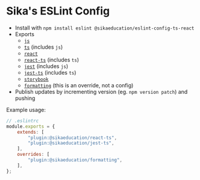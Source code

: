 # Sika's ESLint Config

* Install with `npm install eslint @sikaeducation/eslint-config-ts-react`
* Exports
	* [`js`](./lib/js.overrides.js)
	* [`ts`](./lib/ts.overrides.js) (includes `js`)
	* [`react`](./lib/react.overrides.js)
	* [`react-ts`](./lib/react.ts.overrides.js) (includes `ts`)
	* [`jest`](./lib/jest.overrides.js) (includes `js`)
	* [`jest-ts`](./lib/jest.ts.overrides.js) (includes `ts`)
	* [`storybook`](./lib/storybook.overrides.js)
	* [`formatting`](./lib/formatting.overrides.js) (this is an override, not a config)
* Publish updates by incrementing version (eg. `npm version patch`) and pushing

Example usage:

```js
// .eslintrc
module.exports = {
	extends: [
		"plugin:@sikaeducation/react-ts",
		"plugin:@sikaeducation/jest-ts",
	],
	overrides: [
		"plugin:@sikaeducation/formatting",
	],
};
```
